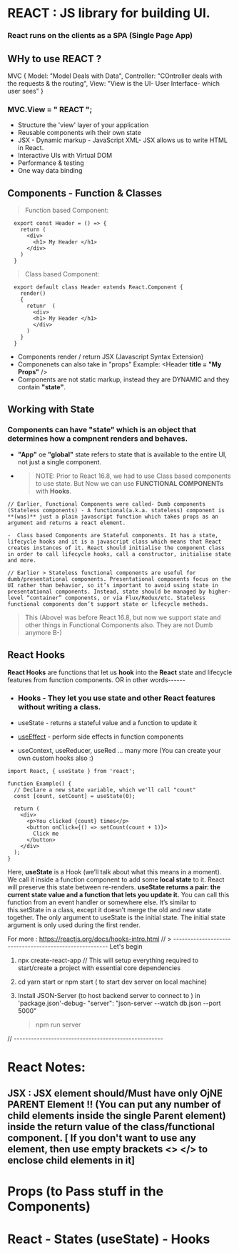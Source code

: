 # REACT : JS library for building UI.

### React runs on the clients as a SPA (Single Page App)

## WHy to use REACT ?

MVC {
Model: "Model Deals with Data",
Controller: "COntroller deals with the requests & the routing",
View: "View is the UI- User Interface- which user sees"
}

### MVC.View = " **REACT** ";

- Structure the 'view' layer of your application
- Reusable components wih their own state
- JSX - Dynamic markup - JavaScript XML- JSX allows us to write HTML in React.
- Interactive UIs with Virtual DOM
- Performance & testing
- One way data binding

## Components - Function & Classes

> Function based Component:

      export const Header = () => {
        return (
          <div>
            <h1> My Header </h1>
          </div>
        )
      }

> Class based Component:

      export default class Header extends React.Component {
        render()
        {
          retunr  (
            <div>
            <h1> My Header </h1>
            </div>
          )
        }
      }

- Components render / return JSX (Javascript Syntax Extension)
- Componenets can also take in "props"
  Example: <Header **title = "My Props"** />
- Components are not static markup, instead they are DYNAMIC and they contain **"state"**.

## Working with State

### Components can have **"state"** which is an object that determines how a compnent renders and behaves.

- **"App"** oe **"global"** state refers to state that is available to the entire UI, not just a single component.

- > NOTE: Prior to React 16.8, we had to use Class based components to use state. But Now we can use **FUNCTIONAL COMPONENTs** with **Hooks**.

```
// Earlier, Functional Components were called- Dumb components (Stateless components) - A functional(a.k.a. stateless) component is **(was)** just a plain javascript function which takes props as an argument and returns a react element.

-  Class based Components are Stateful components. It has a state, lifecycle hooks and it is a javascript class which means that React creates instances of it. React should initialise the component class in order to call lifecycle hooks, call a constructor, initialise state and more.

// Earlier > Stateless functional components are useful for dumb/presentational components. Presentational components focus on the UI rather than behavior, so it’s important to avoid using state in presentational components. Instead, state should be managed by higher-level “container” components, or via Flux/Redux/etc. Stateless functional components don’t support state or lifecycle methods.

```

> This (Above) was before React 16.8, but now we support state and other things in Functional Components also. They are not Dumb anymore B-)

## React Hooks

**React Hooks** are functions that let us **hook** into the **React** state and lifecycle features from function components.
OR in other words------

- ### Hooks - They let you use state and other React features without writing a class.

- useState - returns a stateful value and a function to update it
- [useEffect](https://reactjs.org/docs/hooks-effect.html) - perform side effects in function components
- useContext, useReducer, useRed ... many more (You can create your own custom hooks also :)

```
import React, { useState } from 'react';

function Example() {
  // Declare a new state variable, which we'll call "count"
  const [count, setCount] = useState(0);

  return (
    <div>
      <p>You clicked {count} times</p>
      <button onClick={() => setCount(count + 1)}>
        Click me
      </button>
    </div>
  );
}
```

Here, **useState** is a Hook (we’ll talk about what this means in a moment). We call it inside a function component to add some **local state** to it. React will preserve this state between re-renders. **useState returns a pair: the current state value and a function that lets you update it.** You can call this function from an event handler or somewhere else. It’s similar to this.setState in a class, except it doesn’t merge the old and new state together.
The only argument to useState is the initial state. The initial state argument is only used during the first render.

For more : https://reactjs.org/docs/hooks-intro.html
// > -------------------------------------------------------
Let's begin

1.  npx create-react-app <your-app-name> // This will setup everything required to start/create a project with essential core dependencies
2.  cd <your-app-name>
    yarn start or npm start ( to start dev server on local machine)

3.  Install JSON-Server (to host backend server to connect to )
    in 'package.json'-debug-
    "server": "json-server --watch db.json --port 5000"
    > npm run server

// ----------------------------------------------------

# React Notes:

## JSX : JSX element should/Must have only OjNE PARENT Element !! (You can put any number of child elements inside the single Parent element) inside the return value of the class/functional component. [ If you don't want to use any element, then use empty brackets <> </> to enclose child elements in it]

# Props (to Pass stuff in the Components)

# React - States (useState) - Hooks
